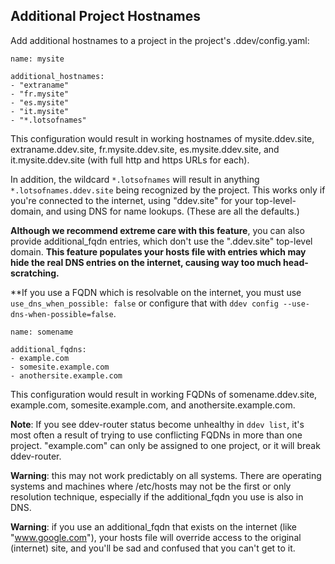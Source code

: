## Additional Project Hostnames

Add additional hostnames to a project in the project's .ddev/config.yaml:

```
name: mysite

additional_hostnames:
- "extraname"
- "fr.mysite"
- "es.mysite"
- "it.mysite"
- "*.lotsofnames"
```

This configuration would result in working hostnames of mysite.ddev.site, extraname.ddev.site, fr.mysite.ddev.site, es.mysite.ddev.site, and it.mysite.ddev.site (with full http and https URLs for each).

In addition, the wildcard `*.lotsofnames` will result in anything `*.lotsofnames.ddev.site` being recognized by the project. This works only if you're connected to the internet, using "ddev.site" for your top-level-domain, and using DNS for name lookups. (These are all the defaults.)

**Although we recommend extreme care with this feature**, you can also provide additional_fqdn entries, which don't use the ".ddev.site" top-level domain.  **This feature populates your hosts file with entries which may hide the real DNS entries on the internet, causing way too much head-scratching.**

**If you use a FQDN which is resolvable on the internet, you must use `use_dns_when_possible: false` or configure that with `ddev config --use-dns-when-possible=false`.

```
name: somename

additional_fqdns:
- example.com
- somesite.example.com
- anothersite.example.com
```

This configuration would result in working FQDNs of somename.ddev.site, example.com, somesite.example.com, and anothersite.example.com.

**Note**: If you see ddev-router status become unhealthy in `ddev list`, it's most often a result of trying to use conflicting FQDNs in more than one project. "example.com" can only be assigned to one project, or it will break ddev-router.

**Warning**: this may not work predictably on all systems. There are operating systems and machines where /etc/hosts may not be the first or only resolution technique, especially if the additional_fqdn you use is also in DNS.

**Warning**: if you use an additional_fqdn that exists on the internet (like "www.google.com"), your hosts file will override access to the original (internet) site, and you'll be sad and confused that you can't get to it.
